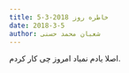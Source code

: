 ```yaml
---
title: خاطره روز 2018-3-5
date: 2018-3-5
author: شعبان محمد حسنی
---
```


اصلا یادم نمیاد امروز چی کار کردم.